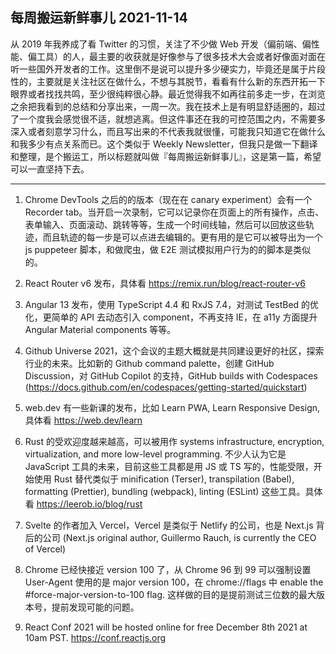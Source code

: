 ## 每周搬运新鲜事儿 2021-11-14

从 2019 年我养成了看 Twitter 的习惯，关注了不少做 Web 开发（偏前端、偏性能、偏工具）的人，最主要的收获就是好像参与了很多技术大会或者好像面对面在听一些国外开发者的工作。这里倒不是说可以提升多少硬实力，毕竟还是属于片段性的，主要就是关注社区在做什么，不想与其脱节，看看有什么新的东西开拓一下眼界或者找找共鸣，至少很纯粹很心静。最近觉得我不如再往前多走一步，在浏览之余把我看到的总结和分享出来，一周一次。我在技术上是有明显舒适圈的，超过了一个度我会感觉很不适，就想逃离。但这件事还在我的可控范围之内，不需要多深入或者刻意学习什么，而且写出来的不代表我就很懂，可能我只知道它在做什么和我多少有点关系而已。这个类似于 Weekly Newsletter，但我只是做一下翻译和整理，是个搬运工，所以标题就叫做『每周搬运新鲜事儿』，这是第一篇，希望可以一直坚持下去。

---

1. Chrome DevTools 之后的的版本（现在在 canary experiment）会有一个 Recorder tab。当开启一次录制，它可以记录你在页面上的所有操作，点击、表单输入、页面滚动、跳转等等，生成一个时间线轴，然后可以回放这些轨迹，而且轨迹的每一步是可以点进去编辑的。更有用的是它可以被导出为一个 js puppeteer 脚本，和做爬虫，做 E2E 测试模拟用户行为的的脚本是类似的。

2. React Router v6 发布，具体看 https://remix.run/blog/react-router-v6

3. Angular 13 发布，使用 TypeScript 4.4 和 RxJS 7.4，对测试 TestBed 的优化，更简单的 API 去动态引入 component，不再支持 IE，在 a11y 方面提升 Angular Material components 等等。

4. Github Universe 2021，这个会议的主题大概就是共同建设更好的社区，探索行业的未来。比如新的 Github command palette，创建 GitHub Discussion，对 GitHub Copilot 的支持，GitHub builds with Codespaces (https://docs.github.com/en/codespaces/getting-started/quickstart)

5. web.dev 有一些新课的发布，比如 Learn PWA, Learn Responsive Design, 具体看 https://web.dev/learn

6. Rust 的受欢迎度越来越高，可以被用作 systems infrastructure, encryption, virtualization, and more low-level programming. 不少人认为它是 JavaScript 工具的未来，目前这些工具都是用 JS 或 TS 写的，性能受限，开始使用 Rust 替代类似于 minification (Terser), transpilation (Babel), formatting (Prettier), bundling (webpack), linting (ESLint) 这些工具。具体看 https://leerob.io/blog/rust

7. Svelte 的作者加入 Vercel，Vercel 是类似于 Netlify 的公司，也是 Next.js 背后的公司 (Next.js original author, Guillermo Rauch, is currently the CEO of Vercel)

8. Chrome 已经快接近 version 100 了，从 Chrome 96 到 99 可以强制设置 User-Agent 使用的是 major version 100，在 chrome://flags 中 enable the #force-major-version-to-100 flag. 这样做的目的是提前测试三位数的最大版本号，提前发现可能的问题。 

9. React Conf 2021 will be hosted online for free December 8th 2021 at 10am PST. https://conf.reactjs.org